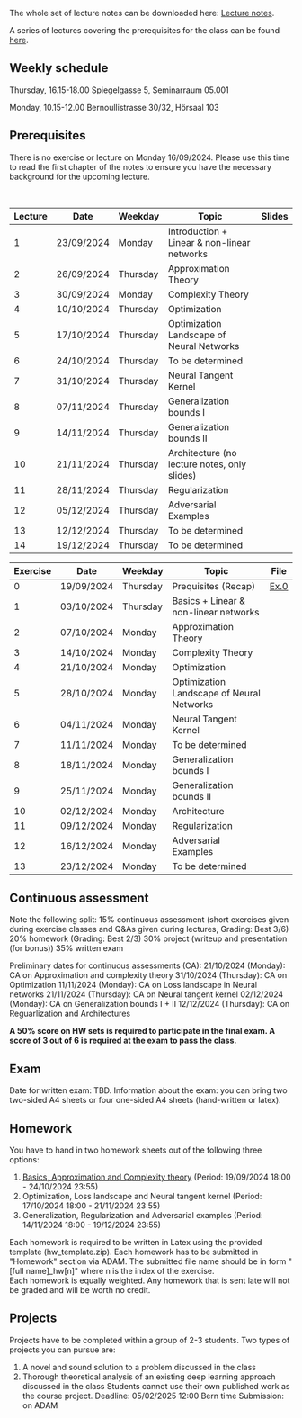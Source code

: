 The whole set of lecture notes can be downloaded here: [Lecture notes](notes/lecture_notes.pdf).

A series of lectures covering the prerequisites for the class can be found [here](https://www.youtube.com/watch?v=Cz1sCRX5tek&list=PLvs1S8_6mIiW4ZXRHlHlLDPACSmdUPnZ9).

## Weekly schedule
Thursday, 16.15-18.00 
Spiegelgasse 5, Seminarraum 05.001

Monday, 10.15-12.00 
Bernoullistrasse 30/32, Hörsaal 103


## Prerequisites
There is no exercise or lecture on Monday 16/09/2024. Please use this time to read the first chapter of the notes to ensure you have the necessary background for the upcoming lecture.



&nbsp;

| Lecture | Date       | Weekday | Topic                                            | Slides |
|---------|------------|---------|--------------------------------------------------|--------|
| 1       | 23/09/2024 | Monday  | Introduction + Linear & non-linear networks      |        |
| 2       | 26/09/2024 | Thursday| Approximation Theory                             |        |           
| 3       | 30/09/2024 | Monday  | Complexity Theory                                |        |           
| 4       | 10/10/2024 | Thursday| Optimization                                     |        |           
| 5       | 17/10/2024 | Thursday| Optimization Landscape of Neural Networks        |        |           
| 6       | 24/10/2024 | Thursday| To be determined                                 |        |          
| 7       | 31/10/2024 | Thursday| Neural Tangent Kernel                            |        |           
| 8       | 07/11/2024 | Thursday| Generalization bounds I                          |        |           
| 9       | 14/11/2024 | Thursday| Generalization bounds II                         |        |           
| 10      | 21/11/2024 | Thursday| Architecture (no lecture notes, only slides)     |        |           
| 11      | 28/11/2024 | Thursday| Regularization                                   |        |           
| 12      | 05/12/2024 | Thursday| Adversarial Examples                             |        |           
| 13      | 12/12/2024 | Thursday| To be determined                                 |        |           
| 14      | 19/12/2024 | Thursday| To be determined                                 |        |           


| Exercise | Date       | Weekday | Topic                                            | File |
|----------|------------|---------|--------------------------------------------------|------|
| 0        | 19/09/2024 | Thursday| Prequisites (Recap)                              |[Ex.0](exercises2024/Exercise00_2024_deep_learning.pdf)|
| 1        | 03/10/2024 | Thursday| Basics + Linear & non-linear networks            |      |           
| 2        | 07/10/2024 | Monday  | Approximation Theory                             |      |           
| 3        | 14/10/2024 | Monday  | Complexity Theory                                |      |           
| 4        | 21/10/2024 | Monday  | Optimization                                     |      |           
| 5        | 28/10/2024 | Monday  | Optimization Landscape of Neural Networks        |      |          
| 6        | 04/11/2024 | Monday  | Neural Tangent Kernel                            |      |           
| 7        | 11/11/2024 | Monday  | To be determined                                 |      |           
| 8        | 18/11/2024 | Monday  | Generalization bounds I                          |      |           
| 9        | 25/11/2024 | Monday  | Generalization bounds II                         |      |           
| 10       | 02/12/2024 | Monday  | Architecture                                     |      |           
| 11       | 09/12/2024 | Monday  | Regularization                                   |      |           
| 12       | 16/12/2024 | Monday  | Adversarial Examples                             |      |           
| 13       | 23/12/2024 | Monday  | To be determined                                 |      |       


## Continuous assessment

Note the following split:
15% continuous assessment (short exercises given during exercise classes and Q&As given during lectures, Grading: Best 3/6)
20% homework (Grading: Best 2/3)
30% project (writeup and presentation (for bonus))
35% written exam

Preliminary dates for continuous assessments (CA): 
21/10/2024 (Monday): CA on Approximation and complexity theory
31/10/2024 (Thursday): CA on Optimization
11/11/2024 (Monday): CA on Loss landscape in Neural networks
21/11/2024 (Thursday): CA on Neural tangent kernel
02/12/2024 (Monday): CA on Generalization bounds I + II
12/12/2024 (Thursday): CA on Reguarlization and Architectures

**A 50% score on HW sets is required to participate in the final exam. A score of 3 out of 6 is required at the exam to pass the class.**

## Exam
Date for written exam: TBD.
Information about the exam: you can bring two two-sided A4 sheets or four one-sided A4 sheets (hand-written or latex).

## Homework
You have to hand in two homework sheets out of the following three options:

1) [Basics, Approximation and Complexity theory](homework_2024/DL2024_HW1.pdf) (Period: 19/09/2024 18:00 - 24/10/2024 23:55)
2) Optimization, Loss landscape and Neural tangent kernel  (Period: 17/10/2024 18:00 - 21/11/2024 23:55)
3) Generalization, Regularization and Adversarial examples  (Period: 14/11/2024 18:00 - 19/12/2024 23:55)

Each homework is required to be written in Latex using the provided template (hw_template.zip). Each homework has to be submitted in "Homework" section via ADAM.
The submitted file name should be in form "[full name]_hw[n]" where n is the index of the exercise.  
Each homework is equally weighted. 
Any homework that is sent late will not be graded and will be worth no credit. 

## Projects
Projects have to be completed within a group of 2-3 students. Two types of projects you can pursue are:
1) A novel and sound solution to a problem discussed in the class
2) Thorough theoretical analysis of an existing deep learning approach discussed in the class
Students cannot use their own published work as the course project.
Deadline: 05/02/2025 12:00 Bern time
Submission: on ADAM




